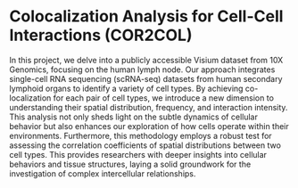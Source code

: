 # Colocalization Analysis for Cell-Cell Interactions (COR2COL)

In this project, we delve into a publicly accessible Visium dataset from 10X Genomics, focusing on the human lymph node. Our approach integrates single-cell RNA sequencing (scRNA-seq) datasets from human secondary lymphoid organs to identify a variety of cell types. By achieving co-localization for each pair of cell types, we introduce a new dimension to understanding their spatial distribution, frequency, and interaction intensity. This analysis not only sheds light on the subtle dynamics of cellular behavior but also enhances our exploration of how cells operate within their environments. Furthermore, this methodology employs a robust test for assessing the correlation coefficients of spatial distributions between two cell types. This provides researchers with deeper insights into cellular behaviors and tissue structures, laying a solid groundwork for the investigation of complex intercellular relationships.